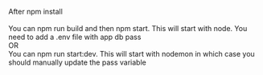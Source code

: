 After npm install 
 </br>
 </br>
You can npm run build and then npm start. This will start with node. You need to add a .env file with app db pass </br>
OR </br>
You can npm run start:dev. This will start with nodemon in which case you should manually update the pass variable  </br>
